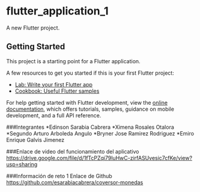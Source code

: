 # flutter_application_1

A new Flutter project.

## Getting Started

This project is a starting point for a Flutter application.

A few resources to get you started if this is your first Flutter project:

- [Lab: Write your first Flutter app](https://docs.flutter.dev/get-started/codelab)
- [Cookbook: Useful Flutter samples](https://docs.flutter.dev/cookbook)

For help getting started with Flutter development, view the
[online documentation](https://docs.flutter.dev/), which offers tutorials,
samples, guidance on mobile development, and a full API reference.

###Integrantes
*Edinson Sarabia Cabrera
*Ximena Rosales Otalora
*Segundo Arturo Arboleda Angulo
*Bryner Jose Ramirez Rodriguez
\*Emiro Enrique Galvis Jimenez

###Enlace de video del funcionamiento del aplicativo
https://drive.google.com/file/d/1fTcPZqi79luHwC-zirfASUvesic7cfKe/view?usp=sharing

###Información de reto 1
Enlace de Github
https://github.com/esarabiacabrera/coversor-monedas
